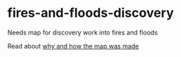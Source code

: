 # fires-and-floods-discovery

Needs map for discovery work into fires and floods

Read about [why and how the map was made](https://medium.com/digital-and-innovation-at-british-red-cross/mapping-unmet-needs-f0cf830b307d)
